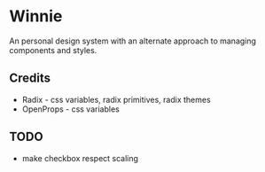 # Winnie

An personal design system with an alternate approach to managing components and styles.

## Credits

- Radix - css variables, radix primitives, radix themes 
- OpenProps - css variables 

## TODO

- make checkbox respect scaling